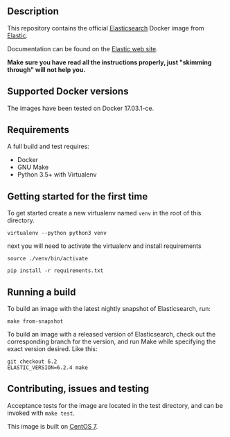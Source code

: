 ## Description

This repository contains the official [Elasticsearch](https://www.elastic.co/products/elasticsearch) Docker image from [Elastic](https://www.elastic.co/).

Documentation can be found on the [Elastic web site](https://www.elastic.co/guide/en/elasticsearch/reference/current/docker.html).

**Make sure you have read all the instructions properly, just "skimming through" will not help you.**

## Supported Docker versions

The images have been tested on Docker 17.03.1-ce.

## Requirements

A full build and test requires:

- Docker
- GNU Make
- Python 3.5+ with Virtualenv

## Getting started for the first time

To get started create a new virtualenv named `venv` in the root of this directory.

```
virtualenv --python python3 venv
```

next you will need to activate the virtualenv and install requirements

```
source ./venv/bin/activate
```

```
pip install -r requirements.txt
```

## Running a build
To build an image with the latest nightly snapshot of Elasticsearch, run:
```
make from-snapshot
```

To build an image with a released version of Elasticsearch, check out the corresponding
branch for the version, and run Make while specifying the exact version desired.
Like this:
```
git checkout 6.2
ELASTIC_VERSION=6.2.4 make
```

## Contributing, issues and testing

Acceptance tests for the image are located in the test directory, and can be invoked with `make test`.

This image is built on [CentOS 7](https://github.com/CentOS/sig-cloud-instance-images/blob/CentOS-7/docker/Dockerfile).
